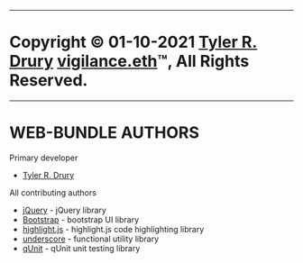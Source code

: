 ----------------------------------------------------------------

# Copyright © 01-10-2021 [Tyler R. Drury](https://vigilance91.github.io/) [vigilance.eth](https://etherscan.io/address/0x20fc7e34f4acfa8faec8edf0546c57cd77d76bfe)™, All Rights Reserved.

----------------------------------------------------------------

# WEB-BUNDLE AUTHORS

Primary developer

* [Tyler R. Drury](https://vigilance91.github.io/)

All contributing authors

* [jQuery](https://jquery.com/) - jQuery library
* [Bootstrap](https://getbootstrap.com/) - bootstrap UI library
* [highlight.js](https://highlightjs.org/) - highlight.js code highlighting library
* [underscore](https://underscorejs.org/) - functional utility library
* [qUnit](https://qunitjs.com/) - qUnit unit testing library

